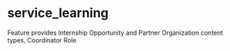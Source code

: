 service_learning
================

Feature provides Internship Opportunity and Partner Organization content types, Coordinator Role
